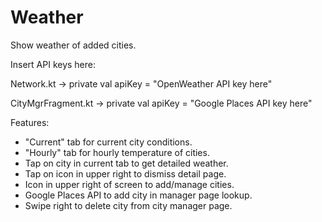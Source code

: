 # Weather
Show weather of added cities.

Insert API keys here:

Network.kt -> private val apiKey = "OpenWeather API key here"

CityMgrFragment.kt -> private val apiKey = "Google Places API key here"

Features:

- "Current" tab for current city conditions.
- "Hourly" tab for hourly temperature of cities.
- Tap on city in current tab to get detailed weather.
- Tap on icon in upper right to dismiss detail page.
- Icon in upper right of screen to add/manage cities.
- Google Places API to add city in manager page lookup.
- Swipe right to delete city from city manager page.
